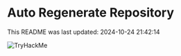 # Auto Regenerate Repository

This README was last updated: 2024-10-24 21:42:14

 ![TryHackMe](https://tryhackme.com/badge/533634)